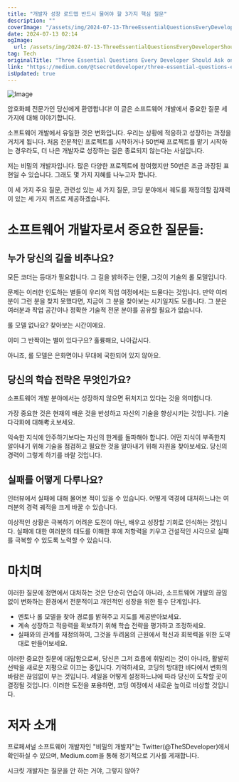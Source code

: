 ```yaml
---
title: "개발자 성장 로드맵 반드시 물어야 할 3가지 핵심 질문"
description: ""
coverImage: "/assets/img/2024-07-13-ThreeEssentialQuestionsEveryDeveloperShouldAskonTheirPathtoGrowth_0.png"
date: 2024-07-13 02:14
ogImage: 
  url: /assets/img/2024-07-13-ThreeEssentialQuestionsEveryDeveloperShouldAskonTheirPathtoGrowth_0.png
tag: Tech
originalTitle: "Three Essential Questions Every Developer Should Ask on Their Path to Growth"
link: "https://medium.com/@tsecretdeveloper/three-essential-questions-every-developer-should-ask-on-their-path-to-growth-76e274691937"
isUpdated: true
---
```





![Image](/assets/img/2024-07-13-ThreeEssentialQuestionsEveryDeveloperShouldAskonTheirPathtoGrowth_0.png)

암호화폐 전문가인 당신에게 환영합니다! 이 글은 소프트웨어 개발에서 중요한 질문 세 가지에 대해 이야기합니다.

소프트웨어 개발에서 유일한 것은 변화입니다. 우리는 상황에 적응하고 성장하는 과정을 거치게 됩니다. 처음 전문적인 프로젝트를 시작하거나 50번째 프로젝트를 맡기 시작하는 경우라도, 더 나은 개발자로 성장하는 길은 종료되지 않는다는 사실입니다.

저는 비밀의 개발자입니다. 많은 다양한 프로젝트에 참여했지만 50번은 조금 과장된 표현일 수 있습니다. 그래도 몇 가지 지혜를 나누고자 합니다.

이 세 가지 주요 질문, 관련성 있는 세 가지 질문, 코딩 분야에서 궤도를 재정의할 잠재력이 있는 세 가지 퀴즈로 제공하겠습니다.

<div class="content-ad"></div>

# 소프트웨어 개발자로서 중요한 질문들:

## 누가 당신의 길을 비추나요?

모든 코더는 등대가 필요합니다. 그 길을 밝혀주는 인물, 그것이 기술의 롤 모델입니다.

문제는 이러한 인도하는 별들이 우리의 직업 여정에서는 드물다는 것입니다. 만약 여러분이 그런 분을 찾지 못했다면, 지금이 그 분을 찾아보는 시기일지도 모릅니다. 그 분은 여러분과 작업 공간이나 정확한 기술적 전문 분야를 공유할 필요가 없습니다.

<div class="content-ad"></div>

롤 모델 없나요? 찾아보는 시간이에요.

이미 그 반짝이는 별이 있다구요? 훌륭해요, 나아갑시다.

아니죠, 롤 모델은 은화면이나 무대에 국한되어 있지 않아요.

## 당신의 학습 전략은 무엇인가요?

<div class="content-ad"></div>

소프트웨어 개발 분야에서는 성장하지 않으면 뒤처지고 있다는 것을 의미합니다.

가장 중요한 것은 현재의 배운 것을 반성하고 자신의 기술을 향상시키는 것입니다. 기술 다각화에 대해考え보세요.

익숙한 지식에 안주하기보다는 자신의 한계를 돌파해야 합니다. 어떤 지식이 부족한지 알아내기 위해 기술을 점검하고 필요한 것을 알아내기 위해 자원을 찾아보세요. 당신의 경력이 그렇게 하기를 바랄 것입니다.

## 실패를 어떻게 다루나요?

<div class="content-ad"></div>

인터뷰에서 실패에 대해 물어본 적이 있을 수 있습니다. 어떻게 역경에 대처하느냐는 여러분의 경력 궤적을 크게 바꿀 수 있습니다.

이상적인 상황은 극복하기 어려운 도전이 아닌, 배우고 성장할 기회로 인식하는 것입니다. 실패에 대한 여러분의 태도를 이해한 후에 저항력을 키우고 건설적인 시각으로 실패를 극복할 수 있도록 노력할 수 있습니다.

# 마치며

이러한 질문에 정면에서 대처하는 것은 단순히 연습이 아니라, 소프트웨어 개발의 끊임없이 변화하는 환경에서 전문적이고 개인적인 성장을 위한 필수 단계입니다.

<div class="content-ad"></div>

- 멘토나 롤 모델을 찾아 경로를 밝혀주고 지도를 제공받아보세요.
- 계속 성장하고 적응력을 확보하기 위해 학습 전략을 평가하고 조정하세요.
- 실패와의 관계를 재정의하여, 그것을 두려움의 근원에서 혁신과 회복력을 위한 도약대로 만들어보세요.

이러한 중요한 질문에 대답함으로써, 당신은 그저 흐름에 휘말리는 것이 아니라, 활발히 선박을 새로운 지평으로 이끄는 중입니다. 기억하세요, 코딩의 방대한 바다에서 변화의 바람은 끊임없이 부는 것입니다. 세일을 어떻게 설정하느냐에 따라 당신이 도착할 곳이 결정될 것입니다. 이러한 도전을 포용하면, 코딩 여정에서 새로운 높이로 비상할 것입니다.

# 저자 소개

프로페셔널 소프트웨어 개발자인 "비밀의 개발자"는 Twitter(@TheSDeveloper)에서 확인하실 수 있으며, Medium.com을 통해 정기적으로 기사를 게재합니다.

<div class="content-ad"></div>

시크릿 개발자는 질문을 안 하는 거야, 그렇지 않아?